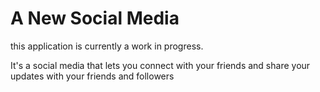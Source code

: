 # A New Social Media

this application is currently a work in progress.


It's a social media that lets you connect with your friends and share your updates with your friends and followers
